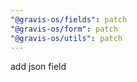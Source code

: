 ```yaml
---
"@gravis-os/fields": patch
"@gravis-os/form": patch
"@gravis-os/utils": patch
---
```


add json field
